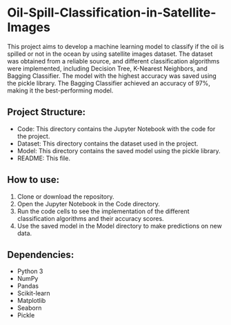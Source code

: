 # Oil-Spill-Classification-in-Satellite-Images

This project aims to develop a machine learning model to classify if the oil is spilled or not in the ocean by using satellite images dataset. The dataset was obtained from a reliable source, and different classification algorithms were implemented, including Decision Tree, K-Nearest Neighbors, and Bagging Classifier. The model with the highest accuracy was saved using the pickle library. The Bagging Classifier achieved an accuracy of 97%, making it the best-performing model.

## Project Structure:

- Code: This directory contains the Jupyter Notebook with the code for the project.
- Dataset: This directory contains the dataset used in the project.
- Model: This directory contains the saved model using the pickle library.
- README: This file.

## How to use:

1. Clone or download the repository.
2. Open the Jupyter Notebook in the Code directory.
3. Run the code cells to see the implementation of the different classification algorithms and their accuracy scores.
4. Use the saved model in the Model directory to make predictions on new data.

## Dependencies:

- Python 3
- NumPy
- Pandas
- Scikit-learn
- Matplotlib
- Seaborn
- Pickle
